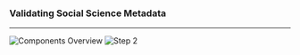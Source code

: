 ### Validating Social Science Metadata

---

![Components Overview](images/uml/components-overview.jpg)
![Step 2](images/user-documentation/swagger-tutorial-02.png)